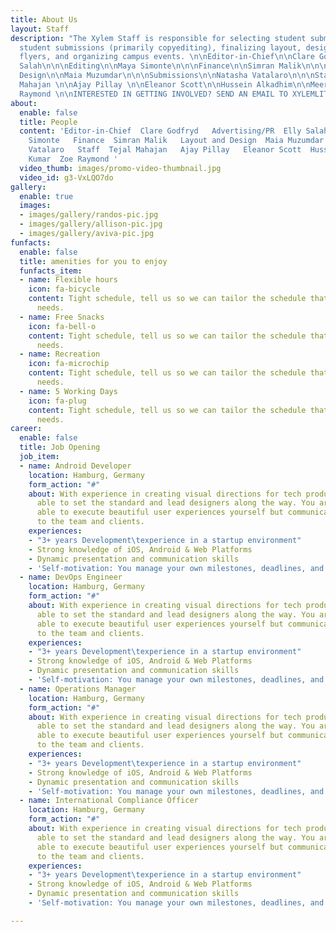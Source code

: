 ```yaml
---
title: About Us
layout: Staff
description: "The Xylem Staff is responsible for selecting student submissions, editing
  student submissions (primarily copyediting), finalizing layout, designing and posting
  flyers, and organizing campus events. \n\nEditor-in-Chief\n\nClare Godfryd\n\n\nAdvertising/PR\n\nElly
  Salah\n\n\nEditing\n\nMaya Simonte\n\n\nFinance\n\nSimran Malik\n\n\nLayout and
  Design\n\nMaia Muzumdar\n\n\nSubmissions\n\nNatasha Vatalaro\n\n\nStaff\n\nTejal
  Mahajan \n\nAjay Pillay \n\nEleanor Scott\n\nHussein Alkadhim\n\nMeera Kumar\n\nZoe
  Raymond \n\nINTERESTED IN GETTING INVOLVED? SEND AN EMAIL TO XYLEMLITERARYMAGAZINE@GMAIL.COM."
about:
  enable: false
  title: People
  content: 'Editor-in-Chief  Clare Godfryd   Advertising/PR  Elly Salah   Editing  Maya
    Simonte   Finance  Simran Malik   Layout and Design  Maia Muzumdar   Submissions  Natasha
    Vatalaro   Staff  Tejal Mahajan   Ajay Pillay   Eleanor Scott  Hussein Alkadhim  Meera
    Kumar  Zoe Raymond '
  video_thumb: images/promo-video-thumbnail.jpg
  video_id: g3-VxLQO7do
gallery:
  enable: true
  images:
  - images/gallery/randos-pic.jpg
  - images/gallery/allison-pic.jpg
  - images/gallery/aviva-pic.jpg
funfacts:
  enable: false
  title: amenities for you to enjoy
  funfacts_item:
  - name: Flexible hours
    icon: fa-bicycle
    content: Tight schedule, tell us so we can tailor the schedule that fits your
      needs.
  - name: Free Snacks
    icon: fa-bell-o
    content: Tight schedule, tell us so we can tailor the schedule that fits your
      needs.
  - name: Recreation
    icon: fa-microchip
    content: Tight schedule, tell us so we can tailor the schedule that fits your
      needs.
  - name: 5 Working Days
    icon: fa-plug
    content: Tight schedule, tell us so we can tailor the schedule that fits your
      needs.
career:
  enable: false
  title: Job Opening
  job_item:
  - name: Android Developer
    location: Hamburg, Germany
    form_action: "#"
    about: With experience in creating visual directions for tech products, you are
      able to set the standard and lead designers along the way. You are not only
      able to execute beautiful user experiences yourself but communicate those concepts
      to the team and clients.
    experiences:
    - "3+ years Development\texperience in a startup environment"
    - Strong knowledge of iOS, Android & Web Platforms
    - Dynamic presentation and communication skills
    - 'Self-motivation: You manage your own milestones, deadlines, and priorities'
  - name: DevOps Engineer
    location: Hamburg, Germany
    form_action: "#"
    about: With experience in creating visual directions for tech products, you are
      able to set the standard and lead designers along the way. You are not only
      able to execute beautiful user experiences yourself but communicate those concepts
      to the team and clients.
    experiences:
    - "3+ years Development\texperience in a startup environment"
    - Strong knowledge of iOS, Android & Web Platforms
    - Dynamic presentation and communication skills
    - 'Self-motivation: You manage your own milestones, deadlines, and priorities'
  - name: Operations Manager
    location: Hamburg, Germany
    form_action: "#"
    about: With experience in creating visual directions for tech products, you are
      able to set the standard and lead designers along the way. You are not only
      able to execute beautiful user experiences yourself but communicate those concepts
      to the team and clients.
    experiences:
    - "3+ years Development\texperience in a startup environment"
    - Strong knowledge of iOS, Android & Web Platforms
    - Dynamic presentation and communication skills
    - 'Self-motivation: You manage your own milestones, deadlines, and priorities'
  - name: International Compliance Officer
    location: Hamburg, Germany
    form_action: "#"
    about: With experience in creating visual directions for tech products, you are
      able to set the standard and lead designers along the way. You are not only
      able to execute beautiful user experiences yourself but communicate those concepts
      to the team and clients.
    experiences:
    - "3+ years Development\texperience in a startup environment"
    - Strong knowledge of iOS, Android & Web Platforms
    - Dynamic presentation and communication skills
    - 'Self-motivation: You manage your own milestones, deadlines, and priorities'

---
```

